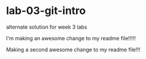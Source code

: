 # lab-03-git-intro
alternate solution for week 3 labs

I'm making an awesome change to my readme file!!!!!

Making a second awesome change to my readme file!!!
